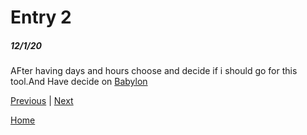 # Entry 2
##### 12/1/20

AFter having days and hours choose and decide if i should go for this tool.And Have decide on [Babylon](https://www.babylonjs.com/community/)


[Previous](entry01.md) | [Next](entry03.md)

[Home](../README.md)
